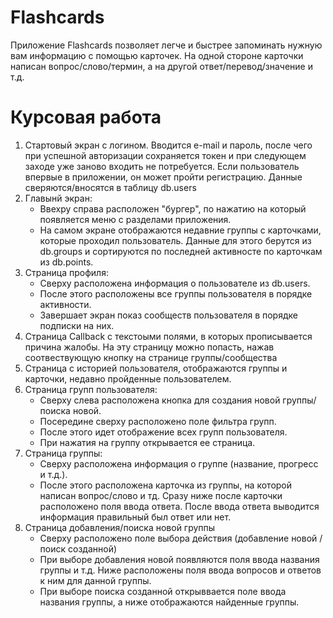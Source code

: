 # Flashcards

Приложение Flashcards позволяет легче и быстрее запоминать нужную вам информацию с помощью карточек. На одной стороне карточки написан вопрос/слово/термин, а на другой ответ/перевод/значение и т.д.

# Курсовая работа
1. Стартовый экран с логином. Вводится e-mail и пароль, после чего при успешной авторизации сохраняется токен и при следующем заходе уже заново входить не потребуется. Если пользователь впервые в приложении, он может пройти регистрацию. Данные сверяются/вносятся в таблицу db.users
2. Главынй экран: 
    - Ввехру справа расположен "бургер", по нажатию на который появляется меню с разделами приложения.
    - На самом экране отображаются недавние группы с карточками, которые проходил пользователь. Данные для этого берутся из db.groups и сортируются по последней активносте по карточкам из db.points.
3. Страница профиля:
    - Сверху расположена информация о пользователе из db.users.
    - После этого расположены все группы пользователя в порядке активности.
    - Завершает экран показ сообществ пользователя в порядке подписки на них.
4. Страница Callback с текстоыми полями, в которых прописывается причина жалобы. На эту страницу можно попасть, нажав соотвествующую кнопку на странице группы/сообщества
5. Страница с историей пользователя, отображаются группы и карточки, недавно пройденные пользователем. 
6. Страница групп пользователя:
    - Сверху слева расположена кнопка для создания новой группы/поиска новой.
    - Посередине сверху расположено поле фильтра групп.
    - После этого идет отображение всех групп пользователя.
    - При нажатия на группу открывается ее страница.
7. Страница группы:
    - Сверху расположена информация о группе (название, прогресс и т.д.).
    - После этого расположена карточка из группы, на которой написан вопрос/слово и тд. Сразу ниже после карточки расположено поля ввода ответа. После ввода ответа выводится информация правильный был ответ или нет.
8. Страница добавления/поиска новой группы
    - Сверху расположено поле выбора действия (добавление новой / поиск созданной)
    - При выборе добавления новой появляются поля ввода названия группы и т.д. Ниже расположены поля ввода вопросов и ответов к ним для данной группы.
    - При выборе поиска созданной открыввается поле ввода названия группы, а ниже отображаются найденные группы.
